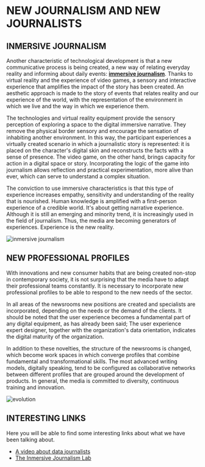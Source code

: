 
# **NEW JOURNALISM AND NEW JOURNALISTS**

## INMERSIVE JOURNALISM

Another characteristic of technological development is that a new communicative process is being created, a new way of relating everyday reality and informing about daily events: [**immersive journalism**](https://www.youtube.com/watch?v=DSc4PShv11k). Thanks to virtual reality and the experience of video games, a sensory and interactive experience that amplifies the impact of the story has been created. An aesthetic approach is made to the story of events that relates reality and our experience of the world, with the representation of the environment in which we live and the way in which we experience them.

The technologies and virtual reality equipment provide the sensory perception of exploring a space to the digital immersive narrative. They remove the physical border sensory and encourage the sensation of inhabiting another environment. In this way, the participant experiences a virtually created scenario in which a journalistic story is represented: it is placed on the character's digital skin and reconstructs the facts with a sense of presence. The video game, on the other hand, brings capacity for action in a digital space or story. Incorporating the logic of the game into journalism allows reflection and practical experimentation, more alive than ever, which can serve to understand a complex situation.

The conviction to use immersive characteristics is that this type of experience increases empathy, sensitivity and understanding of the reality that is nourished. Human knowledge is amplified with a first-person experience of a credible world. It's about getting narrative experience. Although it is still an emerging and minority trend, it is increasingly used in the field of journalism. Thus, the media are becoming generators of experiences. Experience is the new reality.

![inmersive journalism](https://i.ytimg.com/vi/wvXPP_0Ofzc/maxresdefault.jpg)

## NEW PROFESSIONAL PROFILES

With innovations and new consumer habits that are being created non-stop in contemporary society, it is not surprising that the media have to adapt their professional teams constantly. It is necessary to incorporate new professional profiles to be able to respond to the new needs of the sector.

In all areas of the newsrooms new positions are created and specialists are incorporated, depending on the needs or the demand of the clients. It should be noted that the user experience becomes a fundamental part of any digital equipment, as has already been said; The user experience expert designer, together with the organization's data orientation, indicates the digital maturity of the organization.

In addition to these novelties, the structure of the newsrooms is changed, which become work spaces in which converge profiles that combine fundamental and transformational skills. The most advanced writing models, digitally speaking, tend to be configured as collaborative networks between different profiles that are grouped around the development of products. In general, the media is committed to diversity, continuous training and innovation.

![evolution](https://www.oxy.edu/sites/default/files/styles/department_regular/public/Fall14Mag_OxyTalk.jpg?w=240)

## INTERESTING LINKS

Here you will be able to find some interesting links about what we have been talking about.

- [A video about data journalists](https://www.youtube.com/watch?v=h2zbvmXskSE)
- [The Inmersive Journalism Lab](http://www.immersivejournalism.es/) 